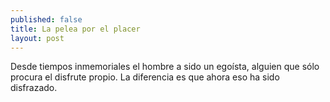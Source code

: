 ```yaml
---
published: false
title: La pelea por el placer
layout: post
---
```

Desde tiempos inmemoriales el hombre a sido un egoísta, alguien que sólo procura el disfrute propio. La diferencia es que ahora eso ha sido disfrazado.
